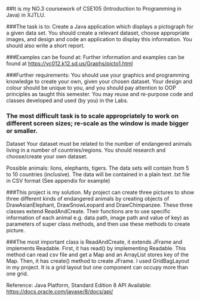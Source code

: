 ##It is my NO.3 coursework of CSE105 (Introduction to Programming in Java) in XJTLU.

###The task is to:
    Create a Java application which displays a pictograph for a given data set. You
    should create a relevant dataset, choose appropriate images, and design and
    code an application to display this information. You should also write a short
    report. 


###Examples can be found at:
    Further information and examples can be found at
    https://vc012.k12.sd.us/Graphs/picto1.html
	
###Further requirements:
    You should use your graphics and programming knowledge to create your own,
    given your chosen dataset. Your design and colour should be unique to you, and
    you should pay attention to OOP principles as taught this semester. You may reuse and re-purpose code and classes developed and used (by you) in the Labs.
	
### The most difficult task is to scale appropriately to work on different screen sizes; re-scale as the window is made bigger or smaller. 
   
Dataset
Your dataset must be related to the number of endangered animals living in a
number of countries/regions. You should research and choose/create your own
dataset.

Possible animals: lions, elephants, tigers.
The data sets will contain from 5 to 10 countries (inclusive).
The data will be contained in a plain text .txt file in CSV format (See
appendix for example)
	
	

###This project is my solution.
    My project can create three pictures to show three different kinds of
    endangered animals by creating objects of DrawAsianElephant,
    DrawSnowLeopard and DrawChimpanzee. These three classes extend
    ReadAndCreate. Their functions are to use specific information of each animal
    e.g. data path, image path and value of key) as parameters of super class
    methods, and then use these methods to create picture.
	
###The most important class is ReadAndCreate, it extends JFrame and implements
    Readable.
    First, it has read() by implementing Readable. This method can read csv file
    and get a Map and an ArrayList stores key of the Map.
    Then, it has create() method to create JFrame. I used GridBagLayout in my
    project. It is a grid layout but one component can occupy more than one grid.
	



Reference:
    Java Platform, Standard Edition 8 API
	Available: https://docs.oracle.com/javase/8/docs/api/
